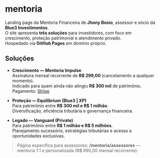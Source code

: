 # mentoria

Landing page da Mentoria Financeira de **Jhony Bosio**, assessor e sócio da **Blue3 Investimentos**.  
O site apresenta **três soluções** para investidores, com foco em crescimento, proteção patrimonial e atendimento privado.  
Hospedado via **GitHub Pages** em domínio próprio.

## Soluções

- **Crescimento — Mentoria Impulse**  
  Assinatura mensal recorrente de **R$ 299,00** (cancelamento a qualquer momento).  
  Indicado para quem ainda não atingiu **R$ 300 mil** de patrimônio.  
  Pagamento: [Stripe](https://buy.stripe.com/28E6oJeiW9ZL7yN7Do4ko00)

- **Proteção — Equilibrium (Blue3 | XP)**  
  Para patrimônio entre **R$ 300 mil e R$ 1 milhão**.  
  Diversificação, eficiência tributária e governança financeira.

- **Legado — Vanguard (Private)**  
  Para patrimônio entre **R$ 1 milhão e R$ 5 milhões**.  
  Planejamento sucessório, estratégias tributárias e acesso a oportunidades exclusivas.

> Página específica para assessores: **/mentoria/assessores** — mentoria 1:1 e personalizada (R$ 990,00 mensal recorrente).

